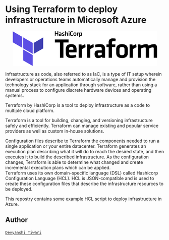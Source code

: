 # Using  Terraform to deploy infrastructure in Microsoft Azure

<p align="center">
<img src="./terra.png">
<br />
</p>

Infrastructure as code, also referred to as IaC, is a type of IT setup wherein developers or operations teams automatically manage and provision the technology stack for an application through software, rather than using a manual process to configure discrete hardware devices and operating systems.<br/>

Terraform by HashiCorp is a tool to deploy infrastructure as a code to multiple cloud platform.<br/>

Terraform is a tool for building, changing, and versioning infrastructure safely and efficiently. Terraform can manage existing and popular service providers as well as custom in-house solutions.<br/>

Configuration files describe to Terraform the components needed to run a single application or your entire datacenter. Terraform generates an execution plan describing what it will do to reach the desired state, and then executes it to build the described infrastructure. As the configuration changes, Terraform is able to determine what changed and create incremental execution plans which can be applied.<br/>
Terraform uses its own domain-specific language (DSL) called Hashicorp Configuration Language (HCL). HCL is JSON-compatible and is used to create these configuration files that describe the infrastructure resources to be deployed.<br/>

This repostry contains  some example HCL script to deploy infrastructure in Azure.
## Author
[`Devyanshi Tiwari`](https://github.com/devyanshi-t)<br />


